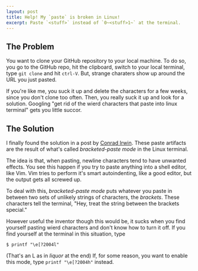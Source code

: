 ```yaml
---
layout: post
title: Help! My `paste` is broken in Linux!
excerpt: Paste `<stuff>` instead of `0~<stuff>1~` at the terminal.
---
```


## The Problem

You want to clone your GitHub repository to your local machine.  To do so, you go to the GitHub repo, hit the clipboard, switch to your local terminal, type `git clone` and hit `ctrl-V`.  But, strange charaters show up around the URL you just pasted.

If you're like me, you suck it up and delete the characters for a few weeks, since you don't clone too often.  Then, you really suck it up and look for a solution.  Googling "get rid of the wierd characters that paste into linux terminal" gets you little succor.

## The Solution

I finally found the solution in a post by [Conrad Irwin](https://cirw.in/blog/bracketed-paste).  These paste artifacts are the result of what's called _bracketed-paste mode_ in the Linux terminal.

The idea is that, when pasting, newline characters tend to have unwanted effects.  You see this happen if you try to paste anything into a shell editor, like Vim.  Vim tries to perform it's smart autoindenting, like a good editor, but the output gets all screwed up.

To deal with this, _bracketed-paste mode_ puts whatever you paste in between two sets of unlikely strings of characters, the *brackets*.  These characters tell the terminal, "Hey, treat the string between the brackets special."

However useful the inventor though this would be, it sucks when you find yourself pasting wierd characters and don't know how to turn it off.  If you find yourself at the terminal in this situation, type

`$ printf "\e[?2004l"`

(That's an L as in _liquor_ at the end)  If, for some reason, you want to enable this mode, type `printf "\e[?2004h"` instead.
